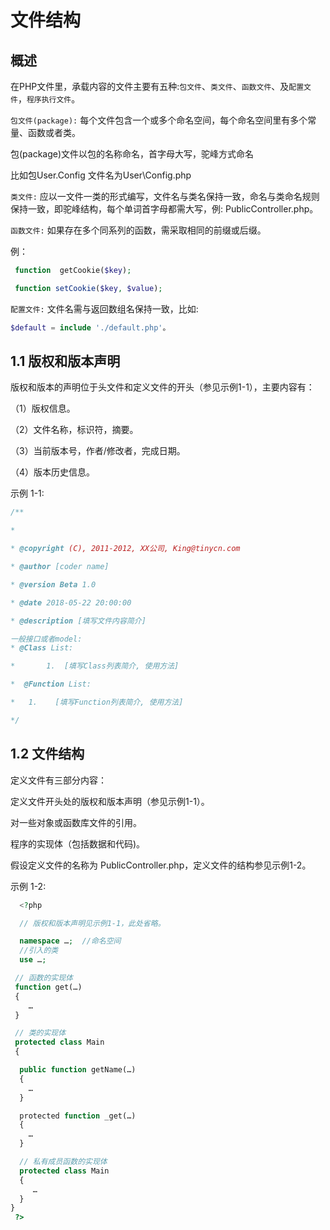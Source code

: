 文件结构
=======

概述
----

在PHP文件里，承载内容的文件主要有五种:`包文件`、`类文件`、`函数文件`、及`配置文件`，`程序执行文件`。

`包文件(package):` 每个文件包含一个或多个命名空间，每个命名空间里有多个常量、函数或者类。

包(package)文件以包的名称命名，首字母大写，驼峰方式命名

比如包User.Config  文件名为User\Config.php

`类文件:` 应以一文件一类的形式编写，文件名与类名保持一致，命名与类命名规则保持一致，即驼峰结构，每个单词首字母都需大写，例: PublicController.php。

`函数文件:` 如果存在多个同系列的函数，需采取相同的前缀或后缀。

例：
```php
 function  getCookie($key);

 function setCookie($key, $value);
```

`配置文件:` 文件名需与返回数组名保持一致，比如:
```php
$default = include './default.php'。
```


1.1 版权和版本声明
----
版权和版本的声明位于头文件和定义文件的开头（参见示例1-1），主要内容有：

（1）版权信息。

（2）文件名称，标识符，摘要。

（3）当前版本号，作者/修改者，完成日期。

（4）版本历史信息。



示例 1-1:
```php
/**

*

* @copyright (C), 2011-2012, XX公司, King@tinycn.com

* @author [coder name]

* @version Beta 1.0

* @date 2018-05-22 20:00:00

* @description [填写文件内容简介]

一般接口或者model:
* @Class List:

*       1.  [填写Class列表简介, 使用方法]

*  @Function List:

*   1.    [填写Function列表简介, 使用方法]

*/
```




1.2 文件结构
----
定义文件有三部分内容：

定义文件开头处的版权和版本声明（参见示例1-1）。

对一些对象或函数库文件的引用。

程序的实现体（包括数据和代码)。

假设定义文件的名称为 PublicController.php，定义文件的结构参见示例1-2。

 示例 1-2:
```php
  <?php

  // 版权和版本声明见示例1-1，此处省略。

  namespace …;  //命名空间
  //引入的类
  use …;

 // 函数的实现体
 function get(…)
 {
    …
 }

 // 类的实现体
 protected class Main
 {

  public function getName(…)
  {
    …
  }

  protected function _get(…)
  {
    …
  }

  // 私有成员函数的实现体
  protected class Main
  {
     …
  }
}
 ?>
```
